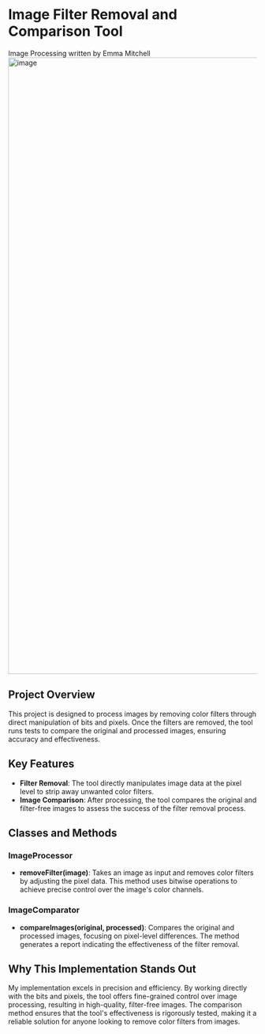 # Image Filter Removal and Comparison Tool
Image Processing written by Emma Mitchell
<img width="1247" alt="image" src="https://github.com/user-attachments/assets/5b921b3e-de90-49a0-b107-bd754dec7cd0">
## Project Overview
This project is designed to process images by removing color filters through direct manipulation of bits and pixels. Once the filters are removed, the tool runs tests to compare the original and processed images, ensuring accuracy and effectiveness.

## Key Features
- **Filter Removal**: The tool directly manipulates image data at the pixel level to strip away unwanted color filters.
- **Image Comparison**: After processing, the tool compares the original and filter-free images to assess the success of the filter removal process.

## Classes and Methods

### ImageProcessor
- **removeFilter(image)**: Takes an image as input and removes color filters by adjusting the pixel data. This method uses bitwise operations to achieve precise control over the image's color channels.

### ImageComparator
- **compareImages(original, processed)**: Compares the original and processed images, focusing on pixel-level differences. The method generates a report indicating the effectiveness of the filter removal.

## Why This Implementation Stands Out
My implementation excels in precision and efficiency. By working directly with the bits and pixels, the tool offers fine-grained control over image processing, resulting in high-quality, filter-free images. The comparison method ensures that the tool's effectiveness is rigorously tested, making it a reliable solution for anyone looking to remove color filters from images. 
